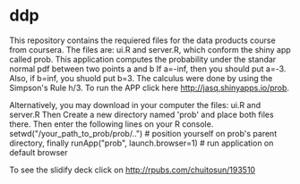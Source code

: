 # ddp

This repository contains the requiered files for the data products course from coursera.
The files are: ui.R and server.R, which conform the shiny app  called prob.
This application computes the probability under the standar normal pdf between two points a and b
If a=-inf, then  you should put a=-3. Also, if b=inf, you shuold put b=3. The calculus were done by using the
Simpson's Rule h/3.
To run the APP click here http://jasq.shinyapps.io/prob.

Alternatively, you  may  download in your computer  the files: ui.R and server.R
Then Create a new directory named 'prob' and place both files there. Then enter the following lines on your R console.
setwd("/your_path_to_prob/prob/..") # position yourself on prob's parent directory, finally
runApp("prob", launch.browser=1) # run application on default browser

To see the slidify deck click on http://rpubs.com/chuitosun/193510
